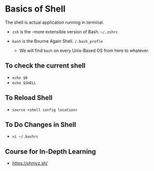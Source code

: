 # Basics of Shell

The shell is actual application running in terminal.

- `zsh` is the -more extensible version of Bash. `~/.zshrc`

- `bash` is the Bourne Again Shell. `/.bash_profle`
    - We will find `bash` on every Unix-Based OS from here to whatever.

## To check the current shell

- `echo $0`
- `echo $SHELL` 

## To Reload Shell

- `source <shell config location>`

## To Do Changes in Shell

- `vi ~/.bashrc`

## Course for In-Depth Learning

- https://ohmyz.sh/